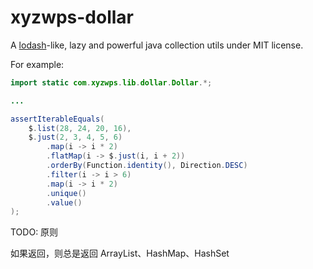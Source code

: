 xyzwps-dollar
======

A [lodash](https://lodash.com/)-like, lazy and powerful java collection utils under MIT license.

For example:

```java
import static com.xyzwps.lib.dollar.Dollar.*;

...

assertIterableEquals(
    $.list(28, 24, 20, 16),
    $.just(2, 3, 4, 5, 6)
        .map(i -> i * 2)
        .flatMap(i -> $.just(i, i + 2))
        .orderBy(Function.identity(), Direction.DESC)
        .filter(i -> i > 6)
        .map(i -> i * 2)
        .unique()
        .value()
);
```

TODO: 原则

如果返回，则总是返回 ArrayList、HashMap、HashSet 